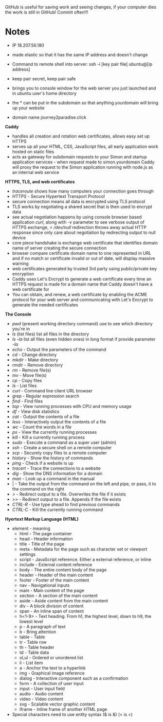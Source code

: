 GitHub is useful for saving work and seeing changes, if your computer dies the work is still in GitHub! Commit often!!!
# Notes
- IP 18.207.56.180
- made elastic so that it has the same IP address and doesn't change
- Command to remote shell into server: ssh -i [key pair file] ubuntu@[ip address]
- keep pair secret, keep pair safe
- brings you to console window for the web server you just launched and in ubuntu user's home directory

- the * can be put in the subdomain so that anything.yourdomain will bring up your website
- domain name journey2paradise.click
 
**Caddy**
- handles all creation and rotation web certificates, allows easy set up HTTPS
- serves up all your HTML, CSS, JavaScript files, all early application work hosted on static files
- acts as gateway for subdomain requests to your Simon and startup application services - when request made to simon.yourdomain Caddy will proxy the request to the Simon application running with node.js as an internal web service

**HTTPS, TLS, and web certificates**
- _traceroute_ shows how many computers your connection goes through
- _HTTPS_ - Secure Hypertext Transport Protocol
- secure connection means all data is encrypted using TLS protocol
- TLS works by negotiating a shared secret that is then used to encrypt data
- see actual negotiation happens by using console browser based application _curl_, along with _-v_ parameter to see verbose output of HTTPS exchange, _> /dev/null_ redirection throws away actual HTTP response since only care about negotiation by redirecting output to null device
- core piece handshake is exchange web certificate that identifies domain name of server creating the secure connection
- browser compare certificate domain name to one represented in URL and if no match or certificate invalid or out of date, will display massive warning
- web certificates generated by trusted 3rd party using public/private key encryption
- Caddy uses Let's Encrypt to generate a web certificate every time an HTTPS request is made for a domain name that Caddy doesn't have a web certificate for
- You can obtain, and renew, a web certificate by enabling the ACME protocol for your web server and communicating with Let's Encrypt to generate the needed certificates

**The Console**
- _pwd_ (present working directory command) use to see which directory you're in
- _ls_ (list files) list all files in the directory
- _ls -la_ list all files (even hidden ones) in long format if provide parameter _-la_
- _echo_ - Output the parameters of the command
- _cd_ - Change directory
- _mkdir_ - Make directory
- _rmdir_ - Remove directory
- _rm_ - Remove file(s)
- _mv_ - Move file(s)
- _cp_ - Copy files
- _ls_ - List files
- _curl_ - Command line client URL browser
- _grep_ - Regular expression search
- _find_ - Find files
- _top_ - View running processes with CPU and memory usage
- _df_ - View disk statistics
- _cat_ - Output the contents of a file
- _less_ - Interactively output the contents of a file
- _wc_ - Count the words in a file
- _ps_ - View the currently running processes
- _kill_ - Kill a currently running process
- _sudo_ - Execute a command as a super user (admin)
- _ssh_ - Create a secure shell on a remote computer
- _scp_ - Securely copy files to a remote computer
- _history_ - Show the history of commands
- _ping_ - Check if a website is up
- _tracert_ - Trace the connections to a website
- _dig_ - Show the DNS information for a domain
- _man_ - Look up a command in the manual
- | - Take the output from the command on the left and pipe, or pass, it to the command on the right
- _>_ - Redirect output to a file. Overwrites the file if it exists
- _>>_ - Redirect output to a file. Appends if the file exists
- _CTRL-R_ - Use type ahead to find previous commands
- _CTRL-C_ - Kill the currently running command

**Hyertext Markup Language (HTML)**
- element -	meaning
  - html -	The page container
  - head -	Header information
  - title -	Title of the page
  - meta	- Metadata for the page such as character set or viewport settings
  - script	- JavaScript reference. Either a external reference, or inline
  - include	- External content reference
  - body	- The entire content body of the page
  - header	- Header of the main content
  - footer	- Footer of the main content
  - nav	- Navigational inputs
  - main	- Main content of the page
  - section -	A section of the main content
  - aside	- Aside content from the main content
  - div	- A block division of content
  - span	- An inline span of content
  - h<1-9>	- Text heading. From h1, the highest level, down to h9, the lowest level
  - p	- A paragraph of text
  - b	- Bring attention
  - table -	Table
  - tr	- Table row
  - th	- Table header
  - td	- Table data
  - ol,ul	- Ordered or unordered list
  - li	- List item
  - a	- Anchor the text to a hyperlink
  - img	- Graphical image reference
  - dialog -	Interactive component such as a confirmation
  - form	- A collection of user input
  - input	- User input field
  - audio	- Audio content
  - video	- Video content
  - svg	- Scalable vector graphic content
  - iframe -	Inline frame of another HTML page
- Special characters need to use entity syntax (& is &amp;) (< is &lt;)
